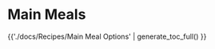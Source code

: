 # Main Meals

<div class="grid cards" markdown>

{{'./docs/Recipes/Main Meal Options' | generate_toc_full() }}

</div>